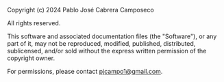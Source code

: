 Copyright (c) 2024 Pablo José Cabrera Camposeco

All rights reserved.

This software and associated documentation files (the "Software"), or any part of it, may not be reproduced, modified, published, distributed, sublicensed, and/or sold without the express written permission of the copyright owner.

For permissions, please contact pjcampo1@gmail.com.